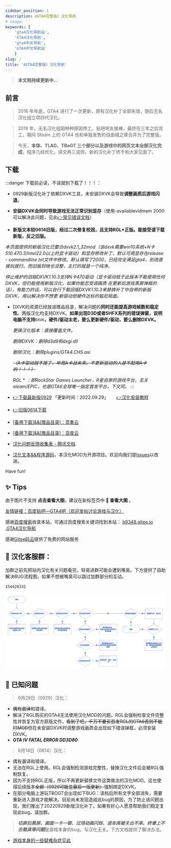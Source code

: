 ```yaml
---
sidebar_position: 1
description: 《GTA4完整版》汉化导航
# image: ''
keywords: [
    'gta4汉化导航站',
    'GTA4汉化导航',
    'gta4中文导航',
    'GTA4中文导航站'
    ]
slug: /
title: '《GTA4完整版》汉化导航'
---
```


> **本文档持续更新中...**

## 前言

>2016 年年底，GTA4 进行了一次更新，原有汉化补丁全部失效，随后无名汉化组立项四代汉化。 

>2019 年，无名汉化组因种种原因停工，贴吧吧友接棒，最终在三年之后完工，期间 Steam 上的 GTA4 也和单独发售的自由城之章合并为了完整版。

>今天，**本体、TLAD、TBoGT 三个部分以及游戏中的网页文本全部汉化完成**，程序几经优化，译文再三润饰，新的汉化补丁终于和大家见面了。

## 下载

:::danger 下载前必读，不读就别下载了！！！：
- 0929新版汉化补丁依赖DXVK工具，未安装DXVK会导致**调整画质后游戏闪退**。

- **安装DXVK会同时导致游戏无法正常识别显存**（使用-availablevidmem  2000可以解决此问题，见此[👉常见错误文档](https://docs.qq.com/doc/p/96d6b9b4160c54c355ad4e8eaf8326f8dda0f641)）

- **新版文本较0614旧版，经过二次修复校润，且支持RGL*正版。能接受请下载新版，反之旧版。**

*本页面提供的新版汉化已整合dxvk2.1_32mod（该dxvk需要win10系统+N卡510.470.3/Intel22.0以上的显卡驱动）和显存修改补丁，默认可用显存在release - commandline.txt文件中修改。默认填写了2000，已经完全满足gta4，别改直接玩就行。而旧版则啥也没整，主打的就是一个纯净。*

*停止维护的旧版DXVK1.10.3支持N卡470驱动（显卡驱动低于此版本不能使用任何DXVK，但仍能使用新版汉化，如果你能忍受调画质 在更新后游戏黑屏弹框的话），有能力的话，可以自行下载旧版DXVK1.10.3来替换补丁中自带的新版DXVK，用以解决你不想更 新驱动但硬件达标的尴尬局面。*


- DXVK的资源已经放进赠品目录，解决问题的**同时还能提高游戏帧数和稳定性**。两版汉化均支持DXVK。**如果出现D3D或者SHFX系列的错误弹窗，说明电脑不支持**`DXVK`**，硬件/驱动太老，要么更新硬件/驱动，要么删除DXVK。**

  
   *更换汉化版本：直接覆盖文件。*
 
   *删除DXVK：删除d3d9和dxgi.dll*
 
   *删除汉化：删除plugins/GTA4.CHS.asi*
 
   
   *<del>（A卡驱动就不提了，毕竟A卡战未来。不更新驱动的人是不配用A卡的！！！）</del>*

   *RGL* * *：即RockStar Games Launcher，R星自家的游戏平台，无关steam/EPIC，也是GTA6全球唯一指定首发平台，下文同。*
:::
- [👉下载最新版0929](https://link.jscdn.cn/1drv/aHR0cHM6Ly8xZHJ2Lm1zL3UvcyFBczVoZ0w4dTlPMzFoMDdfcHI3UEFrV1dyeWc1P2U9RVF3ME9j.zip) 「更新时间：2022.09.29」　　  [ 👉汉化安装教程 ](./安装汉化/0：安装前准备.md)

- [👉旧版0614下载](https://link.jscdn.cn/1drv/aHR0cHM6Ly8xZHJ2Lm1zL3UvcyFBczVoZ0w4dTlPMzFoMUJGd2tETExqMHZ1c1daP2U9VWFlQmdU.zip)


- [[备用下载]&&[赠品目录]：蓝奏云](https://wwi.lanzoup.com/b07xe74sj)


- [[备用下载]&&[赠品目录]：百度云](https://pan.baidu.com/share/init?surl=lYiAaFVzQGpJD79Fx56ZZw&pwd=1234)


- [汉化问题反馈收集表 - 腾讯文档](https://docs.qq.com/form/page/DQXdCd1BwT1VrbXV5)

- [汉化文本&&程序源码](https://github.com/GTAIV-Complete-Edition-text)，本汉化MOD为开源项目。欢迎向我们提[lssues](https://github.com/GTAIV-Complete-Edition-text/feedback-IV.CHS/issues)以改进。



Have fun!

## ✨ Tips

由于图片不支持 **点击查看大图**，建议在新标签页中 **📸 查看大图** 。


[友情链接：百度贴吧—GTA4吧（欢迎发帖讨论游戏与汉化）](https://jump2.bdimg.com/f?kw=gta4)

感谢[百度搜索](https://www.baidu.com/s?ie=UTF-8&wd=b9348.gitee.io)收录本站，可通过百度搜索关键词找到本站： [b9348.gitee.io](https://www.baidu.com/s?ie=UTF-8&wd=b9348.gitee.io) ,[GTA4汉化导航](https://www.baidu.com/s?ie=UTF-8&wd=GTA4汉化导航) 

感谢[Gitee码云](https://gitee.com/)提供了免费的网站服务
## 📱 汉化客服群：
加群之前先把站内汉化有关问题看完，轻易进群可能会遭到嘴臭。下方提供了自助解决BUG流程图，如果不想被嘴臭可以跳过加群部分的互动。
```
154428332
```
![Image](intro.jpg)
## 🐞 已知问题

> 9月29日（0929）汉化：
- <del>偶有漏译</del>和错译。 
- 解决了RGL购买的GTA4无法使用汉化MOD的问题。RGL会强制检查文件完整性并恢复为官方原版文件。<del>看到了吧，千万不要买首发RGL的GTA6否则不能打MOD</del>但在未安装DXVK时调整游戏画质会出现如下错误弹框，必须安装DXVK。
- ***GTA IV FATAL ERROR DD3D80***

> 6月14日（0614）汉化：
- 偶有漏译和错译。
- 无法在RGL上使用。RGL会强制检测游戏完整性，替换汉化文件后会被RGL强制恢复。
- 因为不支持RGL正版，所以不再更新替换文件这类做法的汉化MOD。这也使得后续版本<del>全部（0929可能是最后一版更新）</del>强制绑定DXVK。
- 在部分电脑上游玩TBOGT会出现如下BUG：读档后所有文字全部消失，需要重新进入游戏才能解决。目前尚未发现造成此bug的原因，为了防止该问题出现，我们推出了20220929新版汉化补丁。如果有好心人愿意帮助我们稳定复现此bug，请加群。

> ***切屏后黑屏、画面一卡一顿、过场动画闪烁、进车库被关出不来、终章上不去载具等问题***是游戏本身的bug，与汉化无关。下方文档提供了解决办法。

- [游戏本身的一些疑难杂症见此](./GTA4%E6%B8%B8%E6%88%8F%E7%9B%B8%E5%85%B3%E9%97%AE%E9%A2%98%EF%BC%88%E6%97%A0%E5%85%B3%E6%B1%89%E5%8C%96%E8%A1%A5%E4%B8%81%EF%BC%89/1%EF%BC%9A%E6%B8%B8%E6%88%8F%E7%9B%B8%E5%85%B3%E9%97%AE%E9%A2%98.md)

